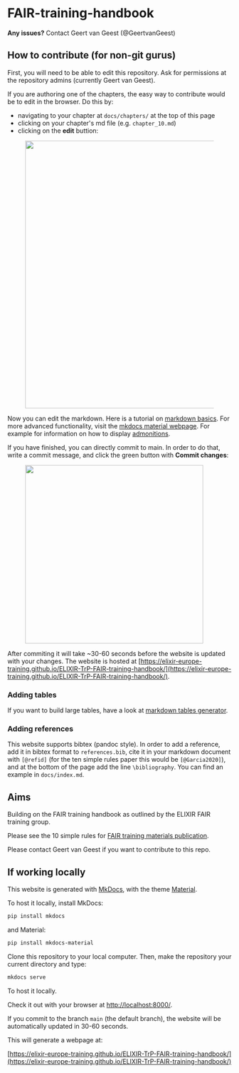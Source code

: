 # FAIR-training-handbook

**Any issues?** Contact Geert van Geest (@GeertvanGeest)

## How to contribute (for non-git gurus)

First, you will need to be able to edit this repository. Ask for permissions at the repository admins (currently Geert van Geest). 

If you are authoring one of the chapters, the easy way to contribute would be to edit in the browser. Do this by:

- navigating to your chapter at `docs/chapters/` at the top of this page
- clicking on your chapter's md file (e.g. `chapter_10.md`)
- clicking on the **edit** buttion:

<figure>
  <img src="docs/assets/images/edit_button.png" width="600"/>
</figure>

Now you can edit the markdown. Here is a tutorial on [markdown basics](https://docs.github.com/en/get-started/writing-on-github/getting-started-with-writing-and-formatting-on-github/basic-writing-and-formatting-syntax). For more advanced functionality, visit the [mkdocs material webpage](https://squidfunk.github.io/mkdocs-material/). For example for information on how to display [admonitions](https://squidfunk.github.io/mkdocs-material/reference/admonitions/). 

If you have finished, you can directly commit to main. In order to do that, write a commit message, and click the green button with **Commit changes**:

<figure>
  <img src="docs/assets/images/commit.png" width="400"/>
</figure>

After commiting it will take ~30-60 seconds before the website is updated with your changes. The website is hosted at 
[https://elixir-europe-training.github.io/ELIXIR-TrP-FAIR-training-handbook/](https://elixir-europe-training.github.io/ELIXIR-TrP-FAIR-training-handbook/).

### Adding tables 

If you want to build large tables, have a look at [markdown tables generator](https://www.tablesgenerator.com/markdown_tables).

### Adding references

This website supports bibtex (pandoc style). In order to add a reference, add it in bibtex format to `references.bib`, cite it in your markdown document with `[@refid]` (for the ten simple rules paper this would be `[@Garcia2020]`), and at the bottom of the page add the line `\bibliography`. You can find an example in `docs/index.md`. 

## Aims

Building on the FAIR training handbook as outlined by the ELIXIR FAIR training group.

Please see the 10 simple rules for [FAIR training materials publication](https://journals.plos.org/ploscompbiol/article?id=10.1371/journal.pcbi.1007854). 

Please contact Geert van Geest if you want to contribute to this repo.

## If working locally

This website is generated with [MkDocs](https://www.mkdocs.org/), with the theme [Material](https://squidfunk.github.io/mkdocs-material/).

To host it locally, install MkDocs:
```bash
pip install mkdocs
```

and Material:
```bash
pip install mkdocs-material
```

Clone this repository to your local computer. Then, make the repository your current directory and type:

```bash
mkdocs serve
```

To host it locally.

Check it out with your browser at [http://localhost:8000/](http://localhost:8000/).

If you commit to the branch `main` (the default branch), the website will be automatically updated in 30-60 seconds.

This will generate a webpage at:

[https://elixir-europe-training.github.io/ELIXIR-TrP-FAIR-training-handbook/](https://elixir-europe-training.github.io/ELIXIR-TrP-FAIR-training-handbook/)

